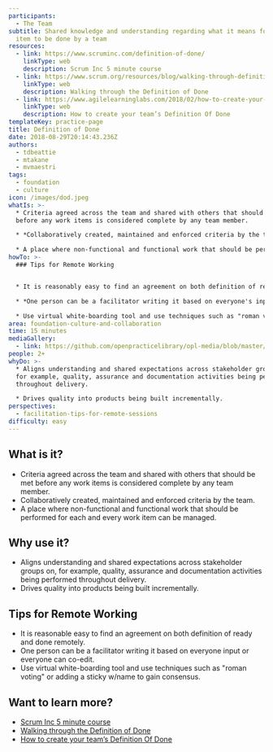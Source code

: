 ```yaml
---
participants:
  - The Team
subtitle: Shared knowledge and understanding regarding what it means for a work
  item to be done by a team
resources:
  - link: https://www.scruminc.com/definition-of-done/
    linkType: web
    description: Scrum Inc 5 minute course
  - link: https://www.scrum.org/resources/blog/walking-through-definition-done
    linkType: web
    description: Walking through the Definition of Done
  - link: https://www.agilelearninglabs.com/2018/02/how-to-create-your-teams-definition-of-done/
    linkType: web
    description: How to create your team’s Definition Of Done
templateKey: practice-page
title: Definition of Done
date: 2018-08-29T20:14:43.236Z
authors:
  - tdbeattie
  - mtakane
  - mvmaestri
tags:
  - foundation
  - culture
icon: /images/dod.jpeg
whatIs: >-
  * Criteria agreed across the team and shared with others that should be met
  before any work items is considered complete by any team member.

  * *Collaboratively created, maintained and enforced criteria by the team.*

  * A place where non-functional and functional work that should be performed for each and every work item can be managed.
howTo: >-
  ### Tips for Remote Working


  * It is reasonably easy to find an agreement on both definition of ready and done remotely.

  * *One person can be a facilitator writing it based on everyone's input or everyone can co-edit.*

  * Use virtual white-boarding tool and use techniques such as "roman voting" or adding a sticky w/name to gain consensus.
area: foundation-culture-and-collaboration
time: 15 minutes
mediaGallery:
  - link: https://github.com/openpracticelibrary/opl-media/blob/master/images/DoD.JPG?raw=true
people: 2+
whyDo: >-
  * Aligns understanding and shared expectations across stakeholder groups on,
  for example, quality, assurance and documentation activities being performed
  throughout delivery.

  * Drives quality into products being built incrementally.
perspectives:
  - facilitation-tips-for-remote-sessions
difficulty: easy
---
```

## What is it?

* Criteria agreed across the team and shared with others that should be met before any work items is considered complete by any team member.
* Collaboratively created, maintained and enforced criteria by the team.
* A place where non-functional and functional work that should be performed for each and every work item can be managed.

## Why use it?

* Aligns understanding and shared expectations across stakeholder groups on, for example, quality, assurance and documentation activities being performed throughout delivery.
* Drives quality into products being built incrementally.

## Tips for Remote Working

* It is reasonable easy to find an agreement on both definition of ready and done remotely.
* One person can be a facilitator writing it based on everyone input or everyone can co-edit.
* Use virtual white-boarding tool and use techniques such as "roman voting" or adding a sticky w/name to gain consensus.

## Want to learn more?

* [Scrum Inc 5 minute course](https://www.scruminc.com/definition-of-done/)
* [Walking through the Definition of Done](https://www.scrum.org/resources/blog/walking-through-definition-done)
* [How to create your team’s Definition Of Done](https://www.agilelearninglabs.com/2018/02/how-to-create-your-teams-definition-of-done/)
